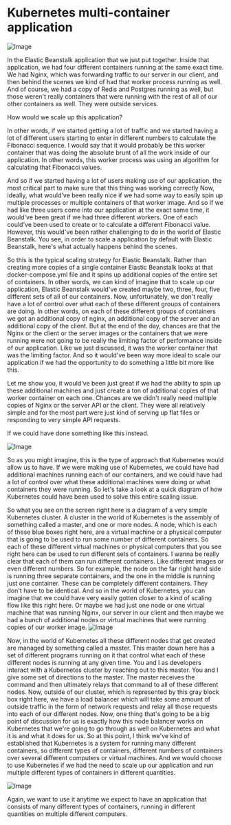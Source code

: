 # Kubernetes multi-container application

![Image](https://lh3.googleusercontent.com/tqDMnFsPdAJU5f4aizKmnZ8TGhq3CRbcxYGiAf3muOf4n8vt5CE_44z_b0rvYJKa4oAdfoJz3CpajaaBSs82ZOP99f1O604PXZ6yCW-CUqaEnz7RaQhjJMLni6qEu0QXD5PKsJb4eMo8cgQWr8t4mjeIM17BzK4tJOF407X6XiBL9Ps0MTRvy2EWZtdWHl64hjhB-BX_Xj7y4OHv3lXr_GvscujmQUBrCpYY5WohqKhDb8I4PxyPSRXklSA6IMW2xq2B5hUHyUMAZ4ITu3PK5sbloUXXbGSARvcEi0jDNPBZoL2SIiZdQNflcffb8q1h7liHUi-_f2jb-Srqx44MgwMzQVgi9zxXgPbtquRi6x-NefC_XI9KF_y69sORG03qv2L5e6j314H7FrwKVRzw3MgpkT4Hhuns_tlf203RWxz7AJMC53XBfYOxf6_DTkEZ99HGYGs--6ioWRywIoLu8P2zqnWsLU0a2jGVhla18OY2QAAThswhb0oooRpcJziDE_gJeBIMaTPVa7EAWBdEeD7uEUKihLrIGMjB5Y-80zhFIx-IBXKkJeM07WUZg2KmQevzKK9sYVLV7mnIwiHp9URypdaEVxwyKTiMrh8KRZ-Qc8wVqEhE498rMrQ1Tt_QIK4WGQy6xZoVOsxI-mxOrk6PfHVFesx99i9NI3QMr1q7MSneLWL5id7hQbQtJXnFWYzVPEgp1l8Z-3PGrLxpEWXZ7JlzJPb--Eu-NMYr_QMAHZkQReNWsxRgbhVJySPUrwCmgIaYh9kHxVYyjgi0oYyVtNFKwuJZDdkgY4yciJjcxSuxt7qsrptqhhjQufqbf8nQeB6ugdlZb_3M2ep45I94mKWnGYrNIHjsEEVxly49izCFdi5ll_UEQijwTOgw2MtiAxKEikxgE-eOY5G5vW_qVCupG0oM0zPzcnWnB8KY=w428-h256-no?authuser=0)

In the Elastic Beanstalk application
that we just put together.
Inside that application, we had four different containers
running at the same exact time.
We had Nginx, which was forwarding traffic to our server
in our client, and then behind the scenes we kind
of had that worker process running as well.
And of course, we had a copy of Redis and Postgres
running as well, but those weren't really containers
that were running with the rest of all of our other
containers as well.
They were outside services.

How would we scale up this application?

In other words, if we started getting a lot
of traffic and we started having a lot
of different users starting to enter
in different numbers to calculate the
Fibonacci sequence.
I would say
that it would probably be this worker container
that was doing the absolute brunt
of all the work inside of our application.
In other words, this worker process was using an algorithm
for calculating that Fibonacci values.


And so if we started having a lot of users making use
of our application, the most critical part to make sure
that this thing was working correctly
Now, ideally, what would've been really nice
if we had some way to easily spin up multiple processes
or multiple containers of that worker image.
And so if we had like three users come into our application
at the exact same time, it would've been great
if we had three different workers.
One of each could've been used to create
or to calculate a different Fibonacci value.
However, this would've been rather challenging to do
in the world of Elastic Beanstalk.
You see, in order to scale a application by default
with Elastic Beanstalk, here's what actually happens
behind the scenes.


So this is the typical scaling strategy
for Elastic Beanstalk.
Rather than creating more copies of a single container
Elastic Beanstalk looks at that docker-compose.yml file
and it spins up additional copies
of the entire set of containers.
In other words, we can kind of imagine that to scale up
our application, Elastic Beanstalk
would've created maybe two, three, four, five different
sets of all of our containers.
Now, unfortunately, we don't really have a lot
of control over what each
of these different groups of containers are doing.
In other words, on each
of these different groups of containers
we got an additional copy of nginx, an additional copy of the server and an additional copy of the client.
But at the end of the day, chances are
that the Nginx or the client or the server images
or the containers that we were running were not
going to be really the limiting factor of performance
inside of our application.
Like we just discussed, it was the worker container
that was the limiting factor.
And so it would've been way more ideal
to scale our application if we had the opportunity
to do something a little bit more like this.

Let me show you, it would've been just great
if we had the ability to spin
up these additional machines and just create a ton
of additional copies of that worker container on each one.
Chances are we didn't really need multiple copies
of Nginx or the server API or the client.
They were all relatively simple and for the most part
were just kind of serving up flat files
or responding to very simple API requests.



If we could have done something like this instead.

![Image](https://lh3.googleusercontent.com/SN4yGkUOXD9ohp3n-oRra7he76_O1Ai-qT5VSmdZ3nCDML_cELYLeNvfy3bmL_T3iuSJm5qQ7b2qEgJWtt01RX9DhOunf4TBw8tWMSoz65n67ObjfUh4X9_B47-2rYqHJJa-hA5YPmWQPdeN7juYFDY0D808ODi7Fn8goP6qjgDEGS3CpvhYyjDzk2e4S5_p4_vEqhUO0HF0ixek04pamwa44l_fPHIghHp8MFpUZoJYEQDbY3yowbX6PK4cQWTFn9Jg3EDJutXrPU_4RafphTEeBu4LXjQaSCPHDiqwypdYNnWxMIK1yjtzgwZv4WfLTei8pCsqy8HaWIs-jneOEBsAlDWhkG8PlU_Pm-t0VN-9K4RREfTT9FS67ZEwVJro5LyT7pS_Lf_6Twq1CUEOTLZmlE2yfSYV4E1bs2c1WlVaZVyCU6NWkmagb7fSMNW4JRZVVuBSYQh6_Pls4jsq2Bqg484jIZt5Z773ghH4dzWCklGCSh6MSqPdTmamog9e6KAQQt02tWiIY27YGojCEDHwJu3fcnwBI5K6EJHFuMeKZYSTAZ1Ezvyn-vukcchhqc4xu8ZAf6lFQgsWVhDwm3-hC-_ysLCMEhaPareaA3-XwEuZ39YL4S-yzON8rU9NgMPMajS4yHhGMnKq4peXjVsfcJfP5OE6AOJ7h72ioDGO0vycN0BC0yHBawp3Itlwx0MBFMJjqMcwk-gQs06yUIaeGIogPROniO7GPZdmcpu7R7EuwJoAeqHN9kPob-OmdrRjNboHYSufSZkXBL9dCFkxC9scFb-iWBzDAHU8V89hEs0awU3MVsCdmXJ637Ln0VPvjfbnmEB_17miFuedesjglbNSaLqI0i38MAgvDfOZVqm8vrl1M7UmuSNDuT6q1TGtZNjJzTzxvptXk8_om29JuKT77xHnJUdNUNZr5TdO=w1294-h607-no?authuser=0)

So as you might imagine, this is the type
of approach that Kubernetes would allow us to have.
If we were making use of Kubernetes,
we could have had additional machines running each
of our containers, and we could have had a lot
of control over what these additional machines were doing
or what containers they were running.
So let's take a look at a quick diagram
of how Kubernetes could have been used
to solve this entire scaling issue.


So what you see on the screen right here is a diagram
of a very simple Kubernetes cluster.
A cluster in the world of Kubernetes is the assembly
of something called a master, and one or more nodes.
A node, which is each of these blue boxes right here,
are a virtual machine or a physical computer
that is going to be used to run some number
of different containers.
So each of these different virtual machines
or physical computers that you see right here
can be used to run different sets of containers.
I wanna be really clear that each of them
can run different containers.
Like different images or even different numbers.
So for example, the node on the far right hand side
is running three separate containers,
and the one in the middle is running just one container.
These can be completely different containers.
They don't have to be identical.
And so in the world of Kubernetes, you can imagine
that we could have very easily gotten closer to a kind
of scaling flow like this right here.
Or maybe we had just one node or one virtual machine
that was running Nginx, our server in our client
and then maybe we had a bunch of additional nodes
or virtual machines that were running
copies of our worker image.
![Image](https://lh3.googleusercontent.com/w8b1V28yoZH89uFj4-BgBSlBJDM6PcTzVy_ld8TsgBTQC-BGe0mpPzVyOQyl7kTNJ9ZSg8jiqFzm7APxKHG3u_O5gcnIRw4_33zYtjGOMHidpuoYdPTXExL6a5DKvqy6Ukv_fKahiiKUGrUfYqHXsTq5kLIr1Oj28bKmiGBmyuZbPSa9I7YrF86BMG5oAEzOmNlEDtHYy3BRnjMFoNou1qN6GgtmclhXpdcGZm0qpkoaGxfvHkYbsIoR6LkCzxLteleP_J2KPg13GdMY3q4RAyeuhUK7ZFUaFwDgFKfStnGFsG_Ut4bmFVGx6uQfdhbpQQneDmLPn2b9uBK4qkfmZ8GI6YpqBIABqZGmeQLQ5PnPAiZda8Ma87yW8W-_lkLOFkmvanfNAOqyWYF4sUUNUuMfp__-k3dhBo3c0iJ1eLmoGfTMzUJyD0F_6xm-VGfpLoqu2S5_T7ZBfgR5zYEssDDEIHBKHXRcUfg-8hk4j6l3mMMRnxmacOb1o4IZ7TxM-pIk5TCGb0cHx5aLVYDl0om45eQ8SXMctAXcOb5Dk0c1YTT9v0eXdZRCKzi3KQVO9VBoM6cllUx4VjbkWU07LcDAsLJFWS9t_auQuKpHNtAA4hLptn0Yv6sFCxlUuS_4DYvuQS00QqZwiwXSsYlgyJ13o5TYaMjEf9wjJUrRRsPgkgUVf6gj2Nx5bY4fMMMHvz5IvoiuZWccm25VzEwXNtzR4hc-8IhbbhjJ7L9MQ6DhFU9Sia_SeZckn3NlzuI4Lz4RxGF5vFxWdheS1U1ovwZimLtcQzBspcyt_qn_HkSmbJxba_5pI0hRaGIX09MTYzDjtOKij5yR7ZRnyd1AY6j4YhUA0WPT5DM7dZuCuLDvsQSH65hjN8VLKQ8bVFhj7HRC9ID4NEExrczbFz-TdfGArbnavFfL3GLy3SuZZW-M=w766-h668-no?authuser=0)

Now, in the world of Kubernetes
all these different nodes that get created are managed
by something called a master.
This master down here has a set
of different programs running on it that control what each
of these different nodes is running at any given time.
You and I as developers interact with a Kubernetes cluster
by reaching out to this master.
You and I give some set of directions to the master.
The master receives the command
and then ultimately relays that command
to all of these different nodes.
Now, outside of our cluster, which is represented
by this gray block box right here, we have a load balancer
which will take some amount of outside traffic
in the form of network requests and relay all those requests
into each of our different nodes.
Now, one thing that's going to be a big point of discussion
for us is exactly how this node balancer works
on Kubernetes that we're going to go through as well
on Kubernetes and what it is and what it does for us.
So at this point, I think we've kind of established
that Kubernetes is a system
for running many different containers, so different types
of containers, different numbers of containers
over several different computers or virtual machines.
And we would choose to use Kubernetes
if we had the need to scale up our application
and run multiple different types
of containers in different quantities.


![Image](https://lh3.googleusercontent.com/cbyn_8F5wTu86rrunpktJmVLcg73XnlD7vsBLpTTfHP4zpdgWnPc7AK270AcdEUq3BapG6AnkalV_R2QO6FhNvZy0O7j7rHd649W9WnJvjqSI01fVQvGz5IA98eYvvI7IYVP4NbKHEMlOmSMYXLs92fSv24HdOtae_tOSKkpHJlPDaav9cUyR0tEHeYTjrTW_XueUDomcHV9AA68SXaF8oO0GM7DIhXkTwzq984k5vcj3C9OGEaMjfmssMRUcKNwcZShO1wssIGn47aXTW27vFQllOs1h_XtGO3XudfE6NMF11Hx6Nd05vKO2KetIDJjOdF8tmgRdlmZQbtRSBWiDkfE6EWiT0Pw8nGpnQJadCAXbnNw7qFm_dNBIglr-l28NcGC8IGoTP7EnArmreVRympCJn1IXXuwXy-B1zYxFhbOPdi_wXmTrTS6X3LQYvzrIKOPe00-5ImubXnoOOP4bfjsD8y7CRH7e5UVGFZ6z3NvACYnjQE2SCPU7yyHwzy9vERD9VPaTLha0phxBTaC9-x89M4T_hKHq__0RwVA3eK-t4ilPj4KOebNjuub504qfNzI7_1uf8e35lPeybF8xG3tQZOnyiY_9V9y12Kz68UqyyZ_2-lDuBJmcemwHJz5q_BnN2u37xEFt2ealNPQc_OEClTR0gd2SHmUeNqBm8_XursM6nmVNgzaq5B3pMCBKwOPzSS7mXd58AyoIROzyPfVa1aNbCSNfg7t_YpFB9GvudyjrBhmO_S6pozT9JYQ9fvuqM6LADF6-E7GilAENkZBr4FbX-YcqRQ02LYh1MQfjSnh43Q-26f8W2cBc5WHK7t3LmiZfPDOYNVj1N1EyIqx1BaA_CHITOxoSfPUf9X7aOMdYPuMkC-PqhK9uVRqbtwomoOGNUY8wMCRqCD_9Tc8g8QZEPpPEDguKxZ3nAgB=w560-h243-no?authuser=0)


Again, we want to use it anytime we expect to have
an application that consists
of many different types of containers,
running in different quantities
on multiple different computers.


